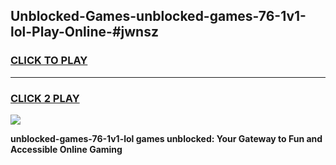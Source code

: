 
## Unblocked-Games-unblocked-games-76-1v1-lol-Play-Online-#jwnsz
<h3>
<a href="https://premium.freeplayer.one?title=unblocked-games-76-1v1-lol&ref=27F">CLICK TO PLAY</a></h3>
<hr>

<h3>
<a href="https://premium.freeplayer.one?title=unblocked-games-76-1v1-lol&ref=27F">CLICK 2 PLAY</a>
  
</h3>

<a href="https://premium.freeplayer.one?title=unblocked-games-76-1v1-lol&ref=27F"><img src="https://clearcache.store/games.png"></a>


**unblocked-games-76-1v1-lol games unblocked: Your Gateway to Fun and Accessible Online Gaming**
